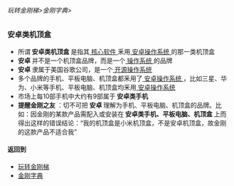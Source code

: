 ###### 玩转金刚梯>金刚字典>
### 安卓类机顶盒

- 所谓<strong> 安卓类机顶盒 </strong> 是指其[ 核心软件 ](https://github.com/a2zitpro/web/blob/master/LadderFree/kkDictionary/CoreSoftWare.md)釆用[ 安卓操作系统 ](https://github.com/a2zitpro/web/blob/master/LadderFree/kkDictionary/OS_Android.md)的那一类机顶盒
- <strong> 安卓 </strong>并不是一个机顶盒品牌，而是一个[ 操作系统 ](https://github.com/a2zitpro/web/blob/master/LadderFree/kkDictionary/OS.md)的品牌
- <strong> 安卓 </strong>隶属于美国谷歌公司，是一个[ 开源操作系统 ](https://github.com/a2zitpro/web/blob/master/LadderFree/kkDictionary/OS_OpenSourceOS.md)
- 多个品牌的手机、平板电脑、机顶盒都釆用了[ 安卓操作系统 ](https://github.com/a2zitpro/web/blob/master/LadderFree/kkDictionary/OS_Android.md)，比如三星、华为、小米等手机、平板电脑、机顶盒均釆用[ 安卓操作系统 ](https://github.com/a2zitpro/web/blob/master/LadderFree/kkDictionary/OS_Android.md)
- 市场上每10部手机中大约有9部属于<strong> 安卓类手机 </strong>
-  <strong>提醒金刚之友 </strong>：切不可把<strong> 安卓 </strong>理解为手机、平板电脑、机顶盒的品牌。比如：因金刚的某款产品需配入或安装在<strong> 安卓类手机、平板电脑、机顶盒 </strong>上而得出这样的错误结论：“我的机顶盒是小米机顶盒，不是安卓机顶盒，故金刚的这款产品不适合我”

#### 返回到
- [玩转金刚梯](https://github.com/a2zitpro/web/blob/master/LadderFree/A.md)
- [金刚字典](https://github.com/a2zitpro/web/blob/master/LadderFree/kkDictionary/KKDictionary.md)




